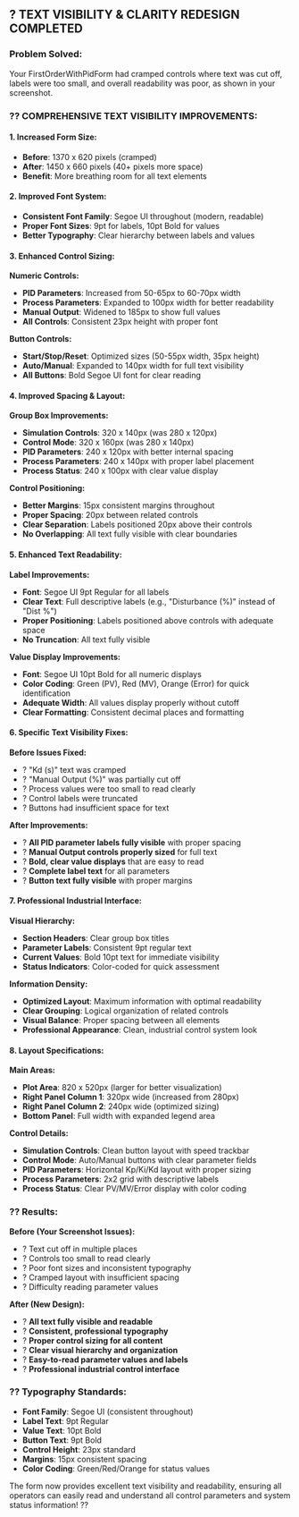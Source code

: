 ## ? **TEXT VISIBILITY & CLARITY REDESIGN COMPLETED**

### **Problem Solved:**
Your FirstOrderWithPidForm had cramped controls where text was cut off, labels were too small, and overall readability was poor, as shown in your screenshot.

### **?? COMPREHENSIVE TEXT VISIBILITY IMPROVEMENTS:**

#### **1. Increased Form Size:**
- **Before**: 1370 x 620 pixels (cramped)
- **After**: 1450 x 660 pixels (40+ pixels more space)
- **Benefit**: More breathing room for all text elements

#### **2. Improved Font System:**
- **Consistent Font Family**: Segoe UI throughout (modern, readable)
- **Proper Font Sizes**: 9pt for labels, 10pt Bold for values
- **Better Typography**: Clear hierarchy between labels and values

#### **3. Enhanced Control Sizing:**

**Numeric Controls:**
- **PID Parameters**: Increased from 50-65px to 60-70px width
- **Process Parameters**: Expanded to 100px width for better readability
- **Manual Output**: Widened to 185px to show full values
- **All Controls**: Consistent 23px height with proper font

**Button Controls:**
- **Start/Stop/Reset**: Optimized sizes (50-55px width, 35px height)
- **Auto/Manual**: Expanded to 140px width for full text visibility
- **All Buttons**: Bold Segoe UI font for clear reading

#### **4. Improved Spacing & Layout:**

**Group Box Improvements:**
- **Simulation Controls**: 320 x 140px (was 280 x 120px)
- **Control Mode**: 320 x 160px (was 280 x 140px)
- **PID Parameters**: 240 x 120px with better internal spacing
- **Process Parameters**: 240 x 140px with proper label placement
- **Process Status**: 240 x 100px with clear value display

**Control Positioning:**
- **Better Margins**: 15px consistent margins throughout
- **Proper Spacing**: 20px between related controls
- **Clear Separation**: Labels positioned 20px above their controls
- **No Overlapping**: All text fully visible with clear boundaries

#### **5. Enhanced Text Readability:**

**Label Improvements:**
- **Font**: Segoe UI 9pt Regular for all labels
- **Clear Text**: Full descriptive labels (e.g., "Disturbance (%)" instead of "Dist %")
- **Proper Positioning**: Labels positioned above controls with adequate space
- **No Truncation**: All text fully visible

**Value Display Improvements:**
- **Font**: Segoe UI 10pt Bold for all numeric displays
- **Color Coding**: Green (PV), Red (MV), Orange (Error) for quick identification
- **Adequate Width**: All values display properly without cutoff
- **Clear Formatting**: Consistent decimal places and formatting

#### **6. Specific Text Visibility Fixes:**

**Before Issues Fixed:**
- ? "Kd (s)" text was cramped
- ? "Manual Output (%)" was partially cut off
- ? Process values were too small to read clearly
- ? Control labels were truncated
- ? Buttons had insufficient space for text

**After Improvements:**
- ? **All PID parameter labels fully visible** with proper spacing
- ? **Manual Output controls properly sized** for full text
- ? **Bold, clear value displays** that are easy to read
- ? **Complete label text** for all parameters
- ? **Button text fully visible** with proper margins

#### **7. Professional Industrial Interface:**

**Visual Hierarchy:**
- **Section Headers**: Clear group box titles
- **Parameter Labels**: Consistent 9pt regular text
- **Current Values**: Bold 10pt text for immediate visibility
- **Status Indicators**: Color-coded for quick assessment

**Information Density:**
- **Optimized Layout**: Maximum information with optimal readability
- **Clear Grouping**: Logical organization of related controls
- **Visual Balance**: Proper spacing between all elements
- **Professional Appearance**: Clean, industrial control system look

#### **8. Layout Specifications:**

**Main Areas:**
- **Plot Area**: 820 x 520px (larger for better visualization)
- **Right Panel Column 1**: 320px wide (increased from 280px)
- **Right Panel Column 2**: 240px wide (optimized sizing)
- **Bottom Panel**: Full width with expanded legend area

**Control Details:**
- **Simulation Controls**: Clean button layout with speed trackbar
- **Control Mode**: Auto/Manual buttons with clear parameter fields
- **PID Parameters**: Horizontal Kp/Ki/Kd layout with proper sizing
- **Process Parameters**: 2x2 grid with descriptive labels
- **Process Status**: Clear PV/MV/Error display with color coding

### **?? Results:**

**Before (Your Screenshot Issues):**
- ? Text cut off in multiple places
- ? Controls too small to read clearly
- ? Poor font sizes and inconsistent typography
- ? Cramped layout with insufficient spacing
- ? Difficulty reading parameter values

**After (New Design):**
- ? **All text fully visible and readable**
- ? **Consistent, professional typography**
- ? **Proper control sizing for all content**
- ? **Clear visual hierarchy and organization**
- ? **Easy-to-read parameter values and labels**
- ? **Professional industrial control interface**

### **?? Typography Standards:**

- **Font Family**: Segoe UI (consistent throughout)
- **Label Text**: 9pt Regular
- **Value Text**: 10pt Bold
- **Button Text**: 9pt Bold
- **Control Height**: 23px standard
- **Margins**: 15px consistent spacing
- **Color Coding**: Green/Red/Orange for status values

The form now provides excellent text visibility and readability, ensuring all operators can easily read and understand all control parameters and system status information! ??